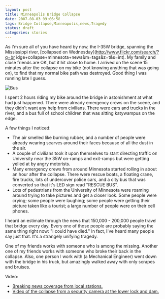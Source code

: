 ```yaml
---
layout: post
title: Minneapolis Bridge Collapse
date: 2007-08-03 09:06:58
tags: Bridge Collapse,Minneapolis,news,Tragedy
status: draft
categories: stories
---
```


As I'm sure all of you have heard by now, the I-35W bridge, spanning the
Mississippi river, [collapsed on Wednesday](http://www.flickr.com/search/?q=br
idge+collapse+minnesota+news&m=tags&z=t&s=int). My family and close friends
are OK, but it hit close to home. I arrived on the scene 15 minutes after the
collapse on my bike (not knowing anything that was going on), to find that my
normal bike path was destroyed. Good thing I was running late I guess.


![Bus](http://farm2.static.flickr.com/1321/980385688_d52ba8d2a5.jpg)

I spent 2 hours riding my bike around the bridge in astonishment at what had
just happened. There were already emergency crews on the scene, and they
didn't want any help from civilians. There were cars and trucks in the river,
and a bus full of school children that was sitting katywampus on the edge.

A few things I noticed:

  * The air smelled like burning rubber, and a number of people were already wearing scarves around their faces because of all the dust in the air.
  * A couple of civilians took it upon themselves to start directing traffic on University near the 35W on-ramps and exit-ramps but were getting yelled at by angry motorists.
  * Many emergency crews from around Minnesota started rolling in about an hour after the collapse. There were rescue boats, a floating crane, fire trucks, lots of undercover police cars, and a city bus that was converted so that it's LED sign read "RESCUE BUS".
  * Lots of pedestrians from the University of Minnesota were roaming around trying to take pictures and get a closer look. Some people were crying; some people were laughing; some people were getting their picture taken like a tourist; a large number of people were on their cell phones.

I heard an estimate through the news that 150,000 - 200,000 people travel that
bridge every day. Every one of those people are probably saying the same thing
right now: "I could have died." In fact, I've heard many people say just that.
It's a strangely unifying tragedy.

One of my friends works with someone who is among the missing. Another one of
my friends works with someone who broke their back in the collapse. Also, one
person I work with (a Mechanical Engineer) went down with the bridge in his
truck, but amazingly walked away with only scrapes and bruises.

Video:

  * [Breaking news coverage from local stations.](http://www.youtube.com/watch?v=1x-ckRu5jEY)
  * [Video of the collapse from a security camera at the lower lock and dam.](http://www.youtube.com/watch?v=EjCic0YlJwQ)


